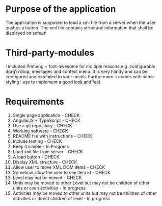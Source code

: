 # Purpose of the application
The application is supposed to load a xml file from a server when the user pushes a button.
The xml file contains structural information that shall be displayed on screen.

# Third-party-modules
I included Primeng + font-awesome for multiple reasons e.g. configurable drag'n'drop, messages and context menu. It is very handy and can be configured and extended to your needs.
Furthermore it comes with some styling I use to implement a good look and feel.

# Requirements
1. Single page application - CHECK
2. AngularJS + TypeScript - CHECK
3. Use a git repository - CHECK
4. Working software - CHECK
5. README file with instructions - CHECK
6. Include testing - CHECK
7. Keep it simple - In Progress
8. Load xml file from server - CHECK
9. A load button - CHECK
10. Display XML structure - CHECK
11. Allow user to move XML DOM items - CHECK
12. Somehow allow the user to see item id - CHECK
13. Level may not be moved - CHECK
14. Units may be moved to other Level but may not be children of other units or even activities - In progress
14. Activities may be moved to other units but may not be children of other activities or direct children of level - In progress
